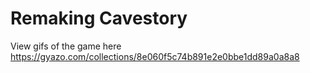 # Remaking Cavestory

View gifs of the game here
https://gyazo.com/collections/8e060f5c74b891e2e0bbe1dd89a0a8a8